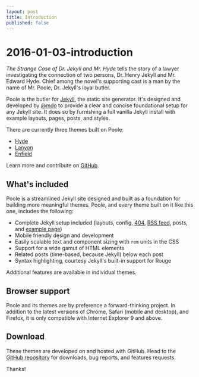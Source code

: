 ```yaml
---
layout: post
title: Introduction
published: false
---
```


# 2016-01-03-introduction

_The Strange Case of Dr. Jekyll and Mr. Hyde_ tells the story of a lawyer investigating the connection of two persons, Dr. Henry Jekyll and Mr. Edward Hyde. Chief among the novel's supporting cast is a man by the name of Mr. Poole, Dr. Jekyll's loyal butler.

Poole is the butler for [Jekyll](http://jekyllrb.com), the static site generator. It's designed and developed by [@mdo](https://twitter.com/mdo) to provide a clear and concise foundational setup for any Jekyll site. It does so by furnishing a full vanilla Jekyll install with example layouts, pages, posts, and styles.

There are currently three themes built on Poole:

* [Hyde](http://hyde.getpoole.com)
* [Lanyon](http://lanyon.getpoole.com)
* [Enfield](http://enfield.getpoole.com)

Learn more and contribute on [GitHub](https://github.com/daehwann/blog/tree/7199408a396862e51dfd21bdfb3986f9d5a7fa35/_posts/%7B%7B%20site.github.repo%20%7D%7D).

## What's included

Poole is a streamlined Jekyll site designed and built as a foundation for building more meaningful themes. Poole, and every theme built on it like this one, includes the following:

* Complete Jekyll setup included \(layouts, config, [404](https://github.com/daehwann/blog/tree/7199408a396862e51dfd21bdfb3986f9d5a7fa35/_posts/%7B%7B%20site.baseurl%20%7D%7D/404.html), [RSS feed](https://github.com/daehwann/blog/tree/7199408a396862e51dfd21bdfb3986f9d5a7fa35/_posts/%7B%7B%20site.baseurl%20%7D%7D/atom.xml), posts, and [example page](https://github.com/daehwann/blog/tree/7199408a396862e51dfd21bdfb3986f9d5a7fa35/_posts/%7B%7B%20site.baseurl%20%7D%7D/about/README.md)\)
* Mobile friendly design and development
* Easily scalable text and component sizing with `rem` units in the CSS
* Support for a wide gamut of HTML elements
* Related posts \(time-based, because Jekyll\) below each post
* Syntax highlighting, courtesy Jekyll's built-in support for Rouge

Additional features are available in individual themes.

## Browser support

Poole and its themes are by preference a forward-thinking project. In addition to the latest versions of Chrome, Safari \(mobile and desktop\), and Firefox, it is only compatible with Internet Explorer 9 and above.

## Download

These themes are developed on and hosted with GitHub. Head to the [GitHub repository](https://github.com/daehwann/blog/tree/7199408a396862e51dfd21bdfb3986f9d5a7fa35/_posts/%7B%7B%20site.github.repo%20%7D%7D) for downloads, bug reports, and features requests.

Thanks!

